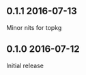 0.1.1 2016-07-13
----------------

Minor nits for topkg

0.1.0 2016-07-12
----------------

Initial release

